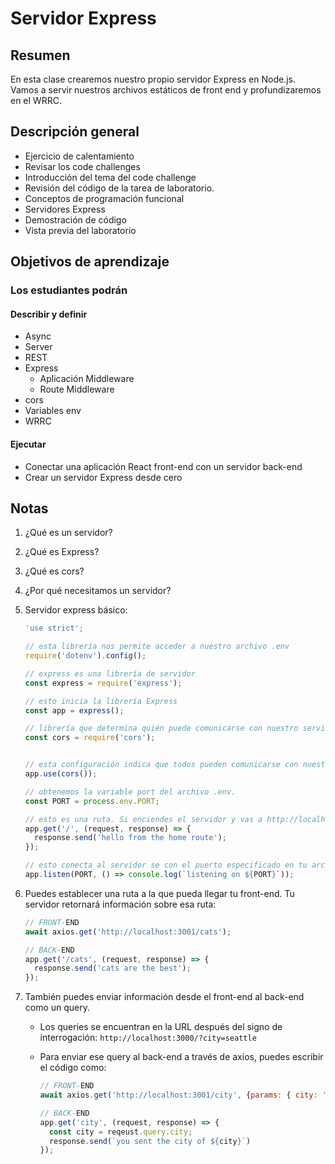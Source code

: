 # Servidor Express

## Resumen

En esta clase crearemos nuestro propio servidor Express en Node.js. Vamos a servir nuestros archivos estáticos de front end y profundizaremos en el WRRC.

## Descripción general

- Ejercicio de calentamiento
- Revisar los code challenges
- Introducción del tema del code challenge
- Revisión del código de la tarea de laboratorio.
- Conceptos de programación funcional
- Servidores Express
- Demostración de código
- Vista previa del laboratorio

## Objetivos de aprendizaje

### Los estudiantes podrán

#### Describir y definir

- Async
- Server
- REST
- Express
  - Aplicación Middleware
  - Route Middleware
- cors
- Variables env
- WRRC

#### Ejecutar

- Conectar una aplicación React front-end con un servidor back-end
- Crear un servidor Express desde cero

## Notas

1. ¿Qué es un servidor?

1. ¿Qué es Express?

1. ¿Qué es cors?

1. ¿Por qué necesitamos un servidor?

1. Servidor express básico:

   ```javaScript
   'use strict';

   // esta librería nos permite acceder a nuestro archivo .env
   require('dotenv').config();

   // express es una librería de servidor
   const express = require('express');

   // esto inicia la librería Express
   const app = express();

   // librería que determina quién puede comunicarse con nuestro servidor
   const cors = require('cors');


   // esta configuración indica que todos pueden comunicarse con nuestro servidor
   app.use(cors());

   // obtenemos la variable port del archivo .env.
   const PORT = process.env.PORT;

   // esto es una ruta. Si enciendes el servidor y vas a http://localhost:3001/ (o a cualquier puerto que hayas especificado en tu .env), verás 'hello from the home route'
   app.get('/', (request, response) => {
     response.send('hello from the home route');
   });

   // esto conecta al servidor se con el puerto especificado en tu archivo .env
   app.listen(PORT, () => console.log(`listening on ${PORT}`));
   ```

1. Puedes establecer una ruta a la que pueda llegar tu front-end. Tu servidor retornará información sobre esa ruta:

   ```javaScript
   // FRONT-END
   await axios.get('http://localhost:3001/cats');

   // BACK-END
   app.get('/cats', (request, response) => {
     response.send('cats are the best');
   });
   ```

1. También puedes enviar información desde el front-end al back-end como un query.

   - Los queries se encuentran en la URL después del signo de interrogación: `http://localhost:3000/?city=seattle`
   - Para enviar ese query al back-end a través de axios, puedes escribir el código como:

     ```javaScript
     // FRONT-END
     await axios.get('http://localhost:3001/city', {params: { city: 'seattle' }});

     // BACK-END
     app.get('city', (request, response) => {
       const city = reqeust.query.city;
       response.send(`you sent the city of ${city}`)
     });
     ```